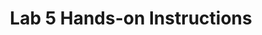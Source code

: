 ---
layout: default
title: Lab 5 Hands-on Instructions
nav_order: 51
has_children: true
sitemap: false
published: false
nav_exclude: true  # Many Jekyll themes use this
---